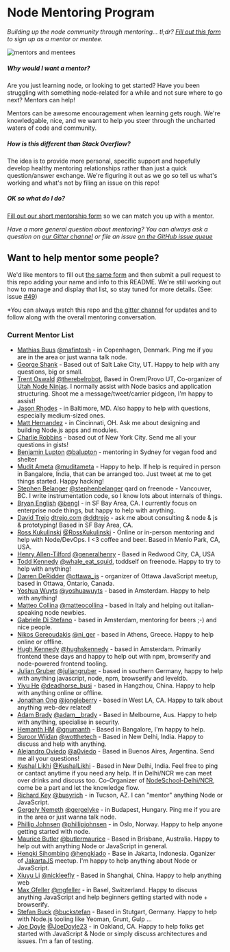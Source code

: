 # Node Mentoring Program

_Building up the node community through mentoring... tl;dr? [Fill out this form](https://docs.google.com/forms/d/12OC7RgjoBvypP1HA2yBVgG31OdCSRbW4sXHMaZec0Jo/viewform) to sign up as a mentor or mentee._

![mentors and mentees](http://media.giphy.com/media/AyAxcQ0DsAJzi/giphy.gif)

##### Why would I want a mentor?

Are you just learning node, or looking to get started? Have you been struggling with something node-related for a while and not sure where to go next? Mentors can help! 

Mentors can be awesome encouragement when learning gets rough. We're knowledgable, nice, and we want to help you steer through the uncharted waters of code and community.

##### How is this different than Stack Overflow?

The idea is to provide more personal, specific support and hopefully develop healthy mentoring relationships rather than just a quick question/answer exchange. We're figuring it out as we go so tell us what's working and what's not by filing an issue on this repo!

##### OK so what do I do?

[Fill out our short mentorship form](https://docs.google.com/forms/d/12OC7RgjoBvypP1HA2yBVgG31OdCSRbW4sXHMaZec0Jo/viewform) so we can match you up with a mentor.

_Have a more general question about mentoring? You can always ask a question on [our Gitter channel](https://gitter.im/node-forward/mentors) or file an issue [on the GitHub issue queue](https://github.com/node-forward/mentors/issues)_


## Want to help mentor some people?

We'd like mentors to fill out [the same form](https://docs.google.com/forms/d/12OC7RgjoBvypP1HA2yBVgG31OdCSRbW4sXHMaZec0Jo/viewform) and then submit a pull request to this repo adding your name and info to this README. We're still working out how to manage and display that list, so stay tuned for more details. (See: issue [#49](https://github.com/node-forward/mentors/issues/49))

*You can always watch this repo and [the gitter channel](https://gitter.im/node-forward/mentors) for updates and to follow along with the overall mentoring conversation.

### Current Mentor List

- [Mathias Buus](https://github.com/mafintosh) [@mafintosh](https://twitter.com/mafintosh) - in Copenhagen, Denmark. Ping me if you are in the area or just wanna talk node.
- [George Shank](https://github.com/taterbase) - Based out of Salt Lake City, UT. Happy to help with any questions, big or small.
- [Trent Oswald](https://github.com/therebelrobot) [@therebelrobot](https://twitter.com/therebelrobot), Based in Orem/Provo UT, Co-organizer of [Utah Node Ninjas](http://utahnode.ninja). I normally assist with Node basics and application structuring. Shoot me a message/tweet/carrier pidgeon, I'm happy to assist!
- [Jason Rhodes](https://github.com/jasonrhodes) - in Baltimore, MD. Also happy to help with questions, especially medium-sized ones.
- [Matt Hernandez](https://github.com/fiveisprime) - in Cincinnati, OH. Ask me about designing and building Node.js apps and modules.
- [Charlie Robbins](https://github.com/indexzero) - based out of New York City. Send me all your questions in gists!
- [Benjamin Lupton](http://balupton.com) [@balupton](https://github.com/balupton) - mentoring in Sydney for vegan food and shelter
- [Mudit Ameta](https://github.com/zeusdeux) [@muditameta](https://twitter.com/muditameta) - Happy to help. If help is required in person in Bangalore, India, that can be arranged too. Just tweet at me to get things started. Happy hacking!
- [Stephen Belanger](https://github.com/qard) [@stephenbelanger](https://twitter.com/stephenbelanger) qard on freenode - Vancouver, BC. I write instrumentation code, so I know lots about internals of things.
- [Bryan English](https://github.com/bengl) [@bengl](https://twitter.com/bengl) - in SF Bay Area, CA. I currently focus on enterprise node things, but happy to help with anything.
- [David Trejo](https://github.com/DTrejo) [dtrejo.com](http://dtrejo.com) [@ddtrejo](http://twitter.com/ddtrejo) - ask me about consulting & node & js & prototyping! Based in SF Bay Area, CA.
- [Ross Kukulinski](https://github.com/rosskukulinski) [@RossKukulinski](https://twitter.com/rosskukulinski) - Online or in-person mentoring and help with Node/DevOps. I <3 coffee and beer.  Based in Menlo Park, CA, USA.
- [Henry Allen-Tilford](https://github.com/generalhenry) [@generalhenry](https://twitter.com/generalhenry) - Based in Redwood City, CA, USA
- [Todd Kennedy](https://github.com/toddself) [@whale_eat_squid](https://twitter.com/whale_eat_squid), toddself on freenode. Happy to try to help with anything!
- [Darren DeRidder](https://github.com/darrenderidder) [@ottawa_js](https://twitter.com/ottawa_js) - organizer of Ottawa JavaScript meetup, based in Ottawa, Ontario, Canada.
- [Yoshua Wuyts](https://github.com/yoshuawuyts) [@yoshuawuyts](https://twitter.com/yoshuawuyts) - based in Amsterdam. Happy to help with anything!
- [Matteo Collina](https://github.com/mcollina) [@matteocollina](https://twitter.com/matteocollina) - based in Italy and helping out italian-speaking node newbies.
- [Gabriele Di Stefano](https://github.com/gabrieleds) - based in Amsterdam, mentoring for beers ;-) and nice people.
- [Nikos Gereoudakis](https://github.com/stream7) [@ni_ger](https://twitter.com/ni_ger) - based in Athens, Greece. Happy to help online or offline.
- [Hugh Kennedy](http://github.com/hughsk) [@hughskennedy](http://twitter.com/hughskennedy) - based in Amsterdam. Primarily frontend these days and happy to help out with npm, browserify and node-powered frontend tooling.
- [Julian Gruber](https://github.com/juliangruber) [@juliangruber](https://twitter.com/juliangruber) - based in southern Germany, happy to help with anything javascript, node, npm, browserify and leveldb.
- [Yiyu He](https://github.com/dead-horse) [@deadhorse_busi](https://twitter.com/deadhorse_busi) - based in Hangzhou, China. Happy to help with anything online or offline.
- [Jonathan Ong](https://github.com/jonathanong) [@jongleberry](https://twitter.com/jongleberry) - based in West LA, CA. Happy to talk about anything web-dev related!
- [Adam Brady](https://github.com/SomeoneWeird) [@adam__brady](http://twitter.com/adam__brady) - Based in Melbourne, Aus. Happy to help with anything, specialise in security.
- [Hemanth HM](http://github.com/hemanth) [@gnumanth](https://twitter.com/gnumanth) - Based in Bangalore, I'm happy to help.
- [Suroor Wijdan](http://github.com/suroorwijdan) [@wotthetech](https://twitter.com/wotthetech) - Based in New Delhi, India. Happy to discuss and help with anything.
- [Alejandro Oviedo](http://github.com/a0viedo) [@a0viedo](https://twitter.com/a0viedo) - Based in Buenos Aires, Argentina. Send me all your questions!
- [Kushal Likhi](http://github.com/kushal-likhi) [@KushalLikhi](https://twitter.com/KushalLikhi) - Based in New Delhi, India. Feel free to ping or cantact anytime if you need any help. If in Delhi/NCR we can meet over drinks and discuss too. Co-Organizer of [NodeSchool-Delhi/NCR](http://nodeschool.io/Delhi-NCR/), come be a part and let the knowledge flow.
- [Richard Key](https://github.com/busyrich) [@busyrich](https://twitter.com/busyrich) - in Tucson, AZ. I can "mentor" anything Node or JavaScript.
- [Gergely Nemeth](https://github.com/gergelyke) [@gergelyke](https://twitter.com/nthgergo) - in Budapest, Hungary. Ping me if you are in the area or just wanna talk node.
- [Phillip Johnsen](https://github.com/phillipj) [@phillipjohnsen](https://twitter.com/phillipjohnsen) - in Oslo, Norway. Happy to help anyone getting started with node.
- [Maurice Butler](https://github.com/MauriceButler) [@butlermaurice](https://twitter.com/butlermaurice) - Based in Brisbane, Australia. Happy to help out with anything Node or JavaScript in general.
- [Hengki Sihombing](https://github.com/aredo) [@hengkiado](https://twitter.com/hengkiado) - Base in Jakarta, Indonesia. Oganizer of [JakartaJS](www.meetup.com/JakartaJS) meetup. I'm happy to help anything about Node or JavaScript.
- [Xiuyu Li](https://github.com/nickleefly) [@nickleefly](https://twitter.com/nickleefly) - Based in Shanghai, China. Happy to help anything web
- [Max Gfeller](https://github.com/MaxGfeller) [@mgfeller](https://twitter.com/mgfeller) - in Basel, Switzerland. Happy to discuss anything JavaScript and help beginners getting started with node + browserify.
- [Stefan Buck](https://github.com/stefanbuck) [@buckstefan](https://twitter.com/buckstefan) - Based in Stutgart, Germany. Happy to help with Node.js tooling like Yeoman, Grunt, Gulp ... 
- [Joe Doyle](https://github.com/JoeDoyle23) [@JoeDoyle23](https://twitter.com/joedoyle23) - in Oakland, CA. Happy to help folks get started with JavaScript & Node or simply discuss architectures and issues. I'm a fan of testing.
